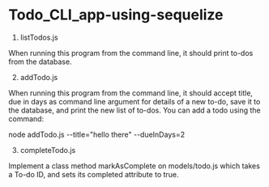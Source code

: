 # Todo_CLI_app-using-sequelize


1) listTodos.js

  When running this program from the command line, it should print to-dos from the database.


2) addTodo.js

  When running this program from the command line, it should accept title, due in days as command line argument for details of a new to-do, save it to the database, and   print the new list of to-dos. You can add a todo using the command:

  node addTodo.js --title="hello there" --dueInDays=2

3) completeTodo.js

  Implement a class method markAsComplete on models/todo.js which takes a To-do ID, and sets its completed attribute to true. 

